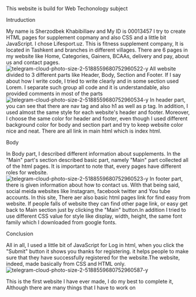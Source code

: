 This website is build for Web Techonology subject 



Intruduction

My name is Sherzodbek Khabibillaev and My ID is 00013457
I try to create HTML pages for supplement copmany and also CSS and a little bit JavaScript. I chose Lifesport.uz. This is fitness supplement company, It is located in Tashkent and branches in different villages. There are 6 pages in my website like Home, Categories, Gainers, BCAAs, delivery and pay, about us and contact pages. 
![telegram-cloud-photo-size-2-5188559680752960522-y](https://user-images.githubusercontent.com/113887151/203834403-0e92cbd2-0c3a-4902-8236-21696f477719.jpg)
All website divided to 3 different parts like Header, Body, Section and Footer. If I say about how I write code, I tried to write clearly and in some section used Lorem. I separate such group all code and it is understandable, also provided comments in most of the parts
![telegram-cloud-photo-size-2-5188559680752960534-y](https://user-images.githubusercontent.com/113887151/203835205-7acf98d0-4f46-4308-a8a1-fbe971619cc8.jpg)
In header part, you can see that there are nav tag and also h1 as well as p tag. In addition, I used almost the same style for each website's header and footer. Moreover, I choose the same color for header and footer, even though I used different background color for body and section part and try to keep website color nice and neat. There are all link in main html which is index html.



Body

In Body part, I described different information about supplements. In the "Main" part's section described basic part, namely "Main" part collected all of the html pages. It is important to note that, every pages have different roles for website.
![telegram-cloud-photo-size-2-5188559680752960523-y](https://user-images.githubusercontent.com/113887151/203836575-5af825f4-5cac-4152-baa8-7fe078c66a4e.jpg)
In footer part, there is given information about how to contact us. With that being said, social meida websites like Instagram, facebook twitter and You tube accounts. In this site, There aer also basic html pages link for find easy from website. If people falls of website they can find other page link, or easy get back to Main section just by clicking the "Main" button.In addition I tried to use different CSS value for style like display, width, height, the same font family which I downloaded from google fonts.
















Conclusion

All in all, I used a little bit of JavaScript for Log in html, when you click the "Submit" button it shows you thanks for registering. it helps people to make sure that they have successfully registered for the website.The website, indeed, made basically from CSS and HTML only. 
![telegram-cloud-photo-size-2-5188559680752960587-y](https://user-images.githubusercontent.com/113887151/203842907-6f6018b1-c125-4076-b748-360a097f8198.jpg)

This is the first website I have ever made, I do my best to complete it, Although there are many things that I have to work on 

